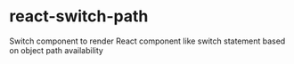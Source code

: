 # react-switch-path
Switch component to render React component like switch statement based on object path availability
